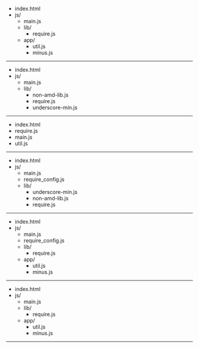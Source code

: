 - index.html
- js/
  - main.js
  - lib/
    - require.js
  - app/
    - util.js
    - minus.js
 
---

- index.html
- js/
  - main.js
  - lib/
    - non-amd-lib.js
    - require.js
    - underscore-min.js

---

- index.html
- require.js
- main.js
- util.js

---

- index.html
- js/
  - main.js
  - require_config.js
  - lib/
    - underscore-min.js
    - non-amd-lib.js
    - require.js

---

- index.html
- js/
  - main.js
  - require_config.js
  - lib/
    - require.js
  - app/
    - util.js
    - minus.js

---

- index.html
- js/
  - main.js
  - lib/
    - require.js
  - app/
    - util.js
    - minus.js

---



